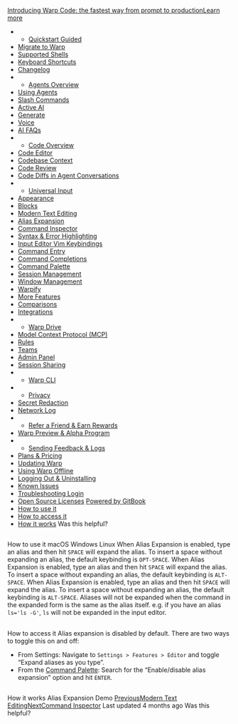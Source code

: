 [Introducing Warp Code: the fastest way from prompt to productionLearn more ](https://www.warp.dev/blog/introducing-warp-code-prompt-to-prod)
 * * [Quickstart Guided](/)
 * [Migrate to Warp](/getting-started/migrate-to-warp)
 * [Supported Shells](/getting-started/supported-shells)
 * [Keyboard Shortcuts](/getting-started/keyboard-shortcuts)
 * [Changelog](/getting-started/changelog)
 * * [Agents Overview](/agents/agents-overview)
 * [Using Agents](/agents/using-agents)
 * [Slash Commands](/agents/slash-commands)
 * [Active AI](/agents/active-ai)
 * [Generate](/agents/generate)
 * [Voice](/agents/voice)
 * [AI FAQs](/agents/ai-faqs)
 * * [Code Overview](/code/code-overview)
 * [Code Editor](/code/code-editor)
 * [Codebase Context](/code/codebase-context)
 * [Code Review](/code/code-review)
 * [Code Diffs in Agent Conversations](/code/reviewing-code)
 * * [Universal Input](/terminal/universal-input)
 * [Appearance](/terminal/appearance)
 * [Blocks](/terminal/blocks)
 * [Modern Text Editing](/terminal/editor)
 * [Alias Expansion](/terminal/editor/alias-expansion)
 * [Command Inspector](/terminal/editor/command-inspector)
 * [Syntax & Error Highlighting](/terminal/editor/syntax-error-highlighting)
 * [Input Editor Vim Keybindings](/terminal/editor/vim)
 * [Command Entry](/terminal/entry)
 * [Command Completions](/terminal/command-completions)
 * [Command Palette](/terminal/command-palette)
 * [Session Management](/terminal/sessions)
 * [Window Management](/terminal/windows)
 * [Warpify](/terminal/warpify)
 * [More Features](/terminal/more-features)
 * [Comparisons](/terminal/comparisons)
 * [Integrations](/terminal/integrations-and-plugins)
 * * [Warp Drive](/knowledge-and-collaboration/warp-drive)
 * [Model Context Protocol (MCP)](/knowledge-and-collaboration/mcp)
 * [Rules](/knowledge-and-collaboration/rules)
 * [Teams](/knowledge-and-collaboration/teams)
 * [Admin Panel](/knowledge-and-collaboration/admin-panel)
 * [Session Sharing](/knowledge-and-collaboration/session-sharing)
 * * [Warp CLI](/developers/cli)
 * * [Privacy](/privacy/privacy)
 * [Secret Redaction](/privacy/secret-redaction)
 * [Network Log](/privacy/network-log)
 * * [Refer a Friend & Earn Rewards](/community/refer-a-friend)
 * [Warp Preview & Alpha Program](/community/warp-preview-and-alpha-program)
 * * [Sending Feedback & Logs](/support-and-billing/sending-us-feedback)
 * [Plans & Pricing](/support-and-billing/plans-and-pricing)
 * [Updating Warp](/support-and-billing/updating-warp)
 * [Using Warp Offline](/support-and-billing/using-warp-offline)
 * [Logging Out & Uninstalling](/support-and-billing/uninstalling-warp)
 * [Known Issues](/support-and-billing/known-issues)
 * [Troubleshooting Login](/support-and-billing/troubleshooting-login-issues)
 * [Open Source Licenses](/support-and-billing/licenses)
[Powered by GitBook](https://www.gitbook.com/?utm_source=content&utm_medium=trademark&utm_campaign=-MbqIgTw17KQvq_DQuRr)
 * [How to use it](#how-to-use-it)
 * [How to access it](#how-to-access-it)
 * [How it works](#how-it-works)
Was this helpful?
## 
[](#how-to-use-it)
How to use it
macOS
Windows
Linux
When Alias Expansion is enabled, type an alias and then hit `SPACE` will expand the alias.
To insert a space without expanding an alias, the default keybinding is `OPT-SPACE`.
When Alias Expansion is enabled, type an alias and then hit `SPACE` will expand the alias.
To insert a space without expanding an alias, the default keybinding is `ALT-SPACE`.
When Alias Expansion is enabled, type an alias and then hit `SPACE` will expand the alias.
To insert a space without expanding an alias, the default keybinding is `ALT-SPACE`.
Aliases will not be expanded when the command in the expanded form is the same as the alias itself. e.g. if you have an alias `ls='ls -G'`, `ls` will not be expanded in the input editor.
## 
[](#how-to-access-it)
How to access it
Alias expansion is disabled by default. There are two ways to toggle this on and off:
 * From Settings: Navigate to `Settings > Features > Editor` and toggle “Expand aliases as you type”.
 * From the [Command Palette](/terminal/command-palette#windows): Search for the “Enable/disable alias expansion” option and hit `ENTER`.
## 
[](#how-it-works)
How it works
Alias Expansion Demo
[PreviousModern Text Editing](/terminal/editor)[NextCommand Inspector](/terminal/editor/command-inspector)
Last updated 4 months ago
Was this helpful?